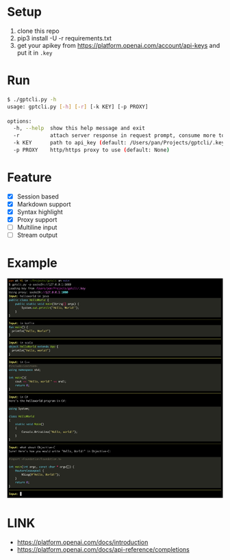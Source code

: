 # Setup

1. clone this repo
2. pip3 install -U -r requirements.txt
3. get your apikey from <https://platform.openai.com/account/api-keys> and put it in `.key`

# Run

```sh
$ ./gptcli.py -h
usage: gptcli.py [-h] [-r] [-k KEY] [-p PROXY]

options:
  -h, --help  show this help message and exit
  -r          attach server response in request prompt, consume more tokens to get better results (default: False)
  -k KEY      path to api_key (default: /Users/pan/Projects/gptcli/.key)
  -p PROXY    http/https proxy to use (default: None)
```

# Feature

- [x] Session based
- [x] Markdown support
- [x] Syntax highlight
- [x] Proxy support
- [ ] Multiline input
- [ ] Stream output

# Example

![demo](./demo.jpg)


# LINK

- https://platform.openai.com/docs/introduction
- https://platform.openai.com/docs/api-reference/completions
